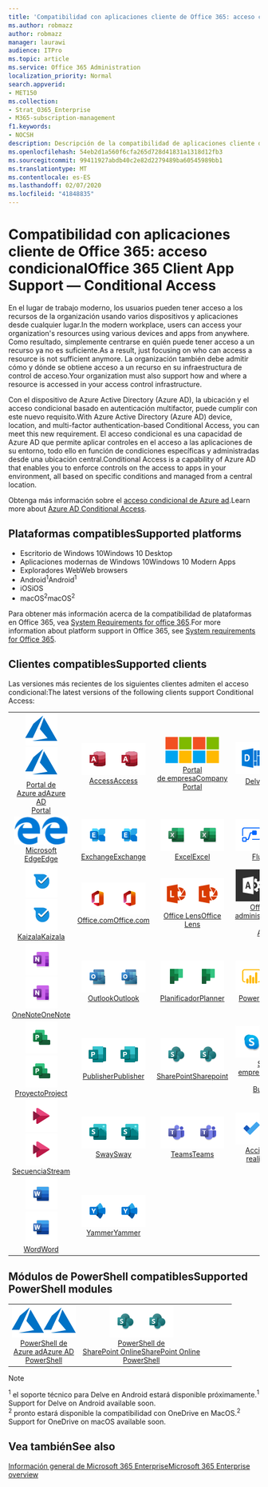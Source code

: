 ```yaml
---
title: 'Compatibilidad con aplicaciones cliente de Office 365: acceso condicional'
ms.author: robmazz
author: robmazz
manager: laurawi
audience: ITPro
ms.topic: article
ms.service: Office 365 Administration
localization_priority: Normal
search.appverid:
- MET150
ms.collection:
- Strat_O365_Enterprise
- M365-subscription-management
f1.keywords:
- NOCSH
description: Descripción de la compatibilidad de aplicaciones cliente de Office 365 para el acceso condicional
ms.openlocfilehash: 54eb2d1a560f6cfa265d728d41831a1318d12fb3
ms.sourcegitcommit: 99411927abdb40c2e82d2279489ba60545989bb1
ms.translationtype: MT
ms.contentlocale: es-ES
ms.lasthandoff: 02/07/2020
ms.locfileid: "41848835"
---
```

# <a name="office-365-client-app-support--conditional-access"></a><span data-ttu-id="0bbd1-103">Compatibilidad con aplicaciones cliente de Office 365: acceso condicional</span><span class="sxs-lookup"><span data-stu-id="0bbd1-103">Office 365 Client App Support — Conditional Access</span></span>

<span data-ttu-id="0bbd1-104">En el lugar de trabajo moderno, los usuarios pueden tener acceso a los recursos de la organización usando varios dispositivos y aplicaciones desde cualquier lugar.</span><span class="sxs-lookup"><span data-stu-id="0bbd1-104">In the modern workplace, users can access your organization's resources using various devices and apps from anywhere.</span></span> <span data-ttu-id="0bbd1-105">Como resultado, simplemente centrarse en quién puede tener acceso a un recurso ya no es suficiente.</span><span class="sxs-lookup"><span data-stu-id="0bbd1-105">As a result, just focusing on who can access a resource is not sufficient anymore.</span></span> <span data-ttu-id="0bbd1-106">La organización también debe admitir cómo y dónde se obtiene acceso a un recurso en su infraestructura de control de acceso.</span><span class="sxs-lookup"><span data-stu-id="0bbd1-106">Your organization must also support how and where a resource is accessed in your access control infrastructure.</span></span>

<span data-ttu-id="0bbd1-107">Con el dispositivo de Azure Active Directory (Azure AD), la ubicación y el acceso condicional basado en autenticación multifactor, puede cumplir con este nuevo requisito.</span><span class="sxs-lookup"><span data-stu-id="0bbd1-107">With Azure Active Directory (Azure AD) device, location, and multi-factor authentication-based Conditional Access, you can meet this new requirement.</span></span> <span data-ttu-id="0bbd1-108">El acceso condicional es una capacidad de Azure AD que permite aplicar controles en el acceso a las aplicaciones de su entorno, todo ello en función de condiciones específicas y administradas desde una ubicación central.</span><span class="sxs-lookup"><span data-stu-id="0bbd1-108">Conditional Access is a capability of Azure AD that enables you to enforce controls on the access to apps in your environment, all based on specific conditions and managed from a central location.</span></span>

<span data-ttu-id="0bbd1-109">Obtenga más información sobre el [acceso condicional de Azure ad](https://docs.microsoft.com/azure/active-directory/conditional-access/).</span><span class="sxs-lookup"><span data-stu-id="0bbd1-109">Learn more about [Azure AD Conditional Access](https://docs.microsoft.com/azure/active-directory/conditional-access/).</span></span>

## <a name="supported-platforms"></a><span data-ttu-id="0bbd1-110">Plataformas compatibles</span><span class="sxs-lookup"><span data-stu-id="0bbd1-110">Supported platforms</span></span>

 - <span data-ttu-id="0bbd1-111">Escritorio de Windows 10</span><span class="sxs-lookup"><span data-stu-id="0bbd1-111">Windows 10 Desktop</span></span>
 - <span data-ttu-id="0bbd1-112">Aplicaciones modernas de Windows 10</span><span class="sxs-lookup"><span data-stu-id="0bbd1-112">Windows 10 Modern Apps</span></span>
 - <span data-ttu-id="0bbd1-113">Exploradores Web</span><span class="sxs-lookup"><span data-stu-id="0bbd1-113">Web browsers</span></span>
 - <span data-ttu-id="0bbd1-114">Android<sup>1</sup></span><span class="sxs-lookup"><span data-stu-id="0bbd1-114">Android<sup>1</sup></span></span>
 - <span data-ttu-id="0bbd1-115">iOS</span><span class="sxs-lookup"><span data-stu-id="0bbd1-115">iOS</span></span>
 - <span data-ttu-id="0bbd1-116">macOS<sup>2</sup></span><span class="sxs-lookup"><span data-stu-id="0bbd1-116">macOS<sup>2</sup></span></span>

<span data-ttu-id="0bbd1-117">Para obtener más información acerca de la compatibilidad de plataformas en Office 365, vea [System Requirements for office 365](https://products.office.com/office-system-requirements).</span><span class="sxs-lookup"><span data-stu-id="0bbd1-117">For more information about platform support in Office 365, see [System requirements for Office 365](https://products.office.com/office-system-requirements).</span></span>

## <a name="supported-clients"></a><span data-ttu-id="0bbd1-118">Clientes compatibles</span><span class="sxs-lookup"><span data-stu-id="0bbd1-118">Supported clients</span></span>

<span data-ttu-id="0bbd1-119">Las versiones más recientes de los siguientes clientes admiten el acceso condicional:</span><span class="sxs-lookup"><span data-stu-id="0bbd1-119">The latest versions of the following clients support Conditional Access:</span></span>

| | | | | | |
|:---:|:---:|:---:|:---:|:---:|:---:|
| <span data-ttu-id="0bbd1-120">![Icono de Azure](media/o365-azure-64x64.png)</span><span class="sxs-lookup"><span data-stu-id="0bbd1-120">![Azure icon](media/o365-azure-64x64.png)</span></span> <br> [<span data-ttu-id="0bbd1-121">Portal de <br> Azure ad</span><span class="sxs-lookup"><span data-stu-id="0bbd1-121">Azure AD <br> Portal </span></span>](https://azure.microsoft.com/features/azure-portal/) | <span data-ttu-id="0bbd1-122">![Icono de Access](media/o365-access-64x64.png)</span><span class="sxs-lookup"><span data-stu-id="0bbd1-122">![Access icon](media/o365-access-64x64.png)</span></span> <br> [<span data-ttu-id="0bbd1-123">Access</span><span class="sxs-lookup"><span data-stu-id="0bbd1-123">Access</span></span>](https://products.office.com/access) | <span data-ttu-id="0bbd1-124">![Icono del portal de empresa](media/o365-microsoft-64x64.png)</span><span class="sxs-lookup"><span data-stu-id="0bbd1-124">![Company portal icon](media/o365-microsoft-64x64.png)</span></span> <br> [<span data-ttu-id="0bbd1-125">Portal <br> de empresa</span><span class="sxs-lookup"><span data-stu-id="0bbd1-125">Company <br> Portal </span></span>](https://docs.microsoft.com/intune-user-help/sign-in-to-the-company-portal)  | <span data-ttu-id="0bbd1-126">![Icono de Delve](media/o365-delve-64x64.png)</span><span class="sxs-lookup"><span data-stu-id="0bbd1-126">![Delve icon](media/o365-delve-64x64.png)</span></span> <br> [<span data-ttu-id="0bbd1-127">Delve<sup>1</sup></span><span class="sxs-lookup"><span data-stu-id="0bbd1-127">Delve<sup>1</sup></span></span>](https://products.office.com/business/intelligent-search) | <span data-ttu-id="0bbd1-128">![Icono de Dynamics 365](media/o365-dynamics365-64x64.png)</span><span class="sxs-lookup"><span data-stu-id="0bbd1-128">![Dynamics 365 icon](media/o365-dynamics365-64x64.png)</span></span> <br> [<span data-ttu-id="0bbd1-129">Dynamics 365</span><span class="sxs-lookup"><span data-stu-id="0bbd1-129">Dynamics 365</span></span>](https://dynamics.microsoft.com) 
| <span data-ttu-id="0bbd1-130">![Icono de borde](media/o365-edge-64x64.png)</span><span class="sxs-lookup"><span data-stu-id="0bbd1-130">![Edge icon](media/o365-edge-64x64.png)</span></span> <br> [<span data-ttu-id="0bbd1-131">Microsoft Edge</span><span class="sxs-lookup"><span data-stu-id="0bbd1-131">Edge</span></span>](https://www.microsoft.com/windows/microsoft-edge) | <span data-ttu-id="0bbd1-132">![Icono de Exchange](media/o365-exchange-64x64.png)</span><span class="sxs-lookup"><span data-stu-id="0bbd1-132">![Exchange icon](media/o365-exchange-64x64.png)</span></span> <br> [<span data-ttu-id="0bbd1-133">Exchange</span><span class="sxs-lookup"><span data-stu-id="0bbd1-133">Exchange</span></span>](https://products.office.com/exchange/exchange-online) | <span data-ttu-id="0bbd1-134">![Icono de Excel](media/o365-excel-64x64.png)</span><span class="sxs-lookup"><span data-stu-id="0bbd1-134">![Excel icon](media/o365-excel-64x64.png)</span></span> <br> [<span data-ttu-id="0bbd1-135">Excel</span><span class="sxs-lookup"><span data-stu-id="0bbd1-135">Excel</span></span>](https://products.office.com/excel) | <span data-ttu-id="0bbd1-136">![Icono de flujo](media/o365-flow-64x64.png)</span><span class="sxs-lookup"><span data-stu-id="0bbd1-136">![Flow icon](media/o365-flow-64x64.png)</span></span> <br> [<span data-ttu-id="0bbd1-137">Flujo</span><span class="sxs-lookup"><span data-stu-id="0bbd1-137">Flow</span></span>](https://flow.microsoft.com) | <span data-ttu-id="0bbd1-138">![Icono de formularios](media/o365-forms-64x64.png)</span><span class="sxs-lookup"><span data-stu-id="0bbd1-138">![Forms icon](media/o365-forms-64x64.png)</span></span> <br> [<span data-ttu-id="0bbd1-139">Formularios</span><span class="sxs-lookup"><span data-stu-id="0bbd1-139">Forms</span></span>](https://flow.microsoft.com/connectors/shared_microsoftforms/microsoft-forms/) 
| <span data-ttu-id="0bbd1-140">![Icono de Kaizala](media/o365-kaizala-64x64.png)</span><span class="sxs-lookup"><span data-stu-id="0bbd1-140">![Kaizala icon](media/o365-kaizala-64x64.png)</span></span> <br> [<span data-ttu-id="0bbd1-141">Kaizala</span><span class="sxs-lookup"><span data-stu-id="0bbd1-141">Kaizala</span></span>](https://products.office.com/en/business/microsoft-kaizala) | <span data-ttu-id="0bbd1-142">![Icono de Office.com](media/o365-office-64x64.png)</span><span class="sxs-lookup"><span data-stu-id="0bbd1-142">![Office.com icon](media/o365-office-64x64.png)</span></span> <br> [<span data-ttu-id="0bbd1-143">Office.com</span><span class="sxs-lookup"><span data-stu-id="0bbd1-143">Office.com</span></span>](https://www.office.com/) | <span data-ttu-id="0bbd1-144">![Icono de lente](media/o365-lens-64x64.png)</span><span class="sxs-lookup"><span data-stu-id="0bbd1-144">![Lens icon](media/o365-lens-64x64.png)</span></span> <br> [<span data-ttu-id="0bbd1-145">Office Lens</span><span class="sxs-lookup"><span data-stu-id="0bbd1-145">Office Lens</span></span>](https://www.microsoft.com/p/office-lens/9wzdncrfj3t8?activetab=pivot%3Aoverviewtab) | <span data-ttu-id="0bbd1-146">![Icono de Office 365 administrador](media/o365-o365admin-64x64.png)</span><span class="sxs-lookup"><span data-stu-id="0bbd1-146">![Office 365 Admin icon](media/o365-o365admin-64x64.png)</span></span> <br> [<span data-ttu-id="0bbd1-147">Office 365 <br> administrador</span><span class="sxs-lookup"><span data-stu-id="0bbd1-147">Office 365 <br> Admin</span></span>](https://products.office.com/business/manage-office-365-admin-app) | <span data-ttu-id="0bbd1-148">![Icono de OneDrive para la empresa](media/o365-OneDrive-64x64.png)</span><span class="sxs-lookup"><span data-stu-id="0bbd1-148">![OneDrive for Business icon](media/o365-OneDrive-64x64.png)</span></span> <br> [<span data-ttu-id="0bbd1-149">OneDrive<sup>2</sup></span><span class="sxs-lookup"><span data-stu-id="0bbd1-149">OneDrive<sup>2</sup></span></span>](https://products.office.com/onedrive-for-business/online-cloud-storage) 
| <span data-ttu-id="0bbd1-150">![Icono de OneNote](media/o365-OneNote-64x64.png)</span><span class="sxs-lookup"><span data-stu-id="0bbd1-150">![OneNote icon](media/o365-OneNote-64x64.png)</span></span> <br> [<span data-ttu-id="0bbd1-151">OneNote</span><span class="sxs-lookup"><span data-stu-id="0bbd1-151">OneNote</span></span>](https://products.office.com/onenote) | <span data-ttu-id="0bbd1-152">![Icono de Outlook](media/o365-outlook-64x64.png)</span><span class="sxs-lookup"><span data-stu-id="0bbd1-152">![Outlook icon](media/o365-outlook-64x64.png)</span></span> <br> [<span data-ttu-id="0bbd1-153">Outlook</span><span class="sxs-lookup"><span data-stu-id="0bbd1-153">Outlook</span></span>](https://products.office.com/outlook) | <span data-ttu-id="0bbd1-154">![Icono de Planificador](media/o365-planner-64x64.png)</span><span class="sxs-lookup"><span data-stu-id="0bbd1-154">![Planner icon](media/o365-planner-64x64.png)</span></span> <br> [<span data-ttu-id="0bbd1-155">Planificador</span><span class="sxs-lookup"><span data-stu-id="0bbd1-155">Planner</span></span>](https://products.office.com/business/task-management-software) | <span data-ttu-id="0bbd1-156">![Icono de PowerBI](media/o365-powerbi-64x64.png)</span><span class="sxs-lookup"><span data-stu-id="0bbd1-156">![PowerBI icon](media/o365-powerbi-64x64.png)</span></span> <br> [<span data-ttu-id="0bbd1-157">Power BI</span><span class="sxs-lookup"><span data-stu-id="0bbd1-157">Power BI</span></span>](https://powerbi.microsoft.com) | <span data-ttu-id="0bbd1-158">![Icono de PowerPoint](media/o365-powerpoint-64x64.png)</span><span class="sxs-lookup"><span data-stu-id="0bbd1-158">![PowerPoint icon](media/o365-powerpoint-64x64.png)</span></span> <br> [<span data-ttu-id="0bbd1-159">PowerPoint</span><span class="sxs-lookup"><span data-stu-id="0bbd1-159">PowerPoint</span></span>](https://products.office.com/powerpoint) 
| <span data-ttu-id="0bbd1-160">![Icono de proyecto](media/o365-project-64x64.png)</span><span class="sxs-lookup"><span data-stu-id="0bbd1-160">![Project icon](media/o365-project-64x64.png)</span></span> <br> [<span data-ttu-id="0bbd1-161">Proyecto</span><span class="sxs-lookup"><span data-stu-id="0bbd1-161">Project</span></span>](https://products.office.com/project) | <span data-ttu-id="0bbd1-162">![Icono de Publisher](media/o365-publisher-64x64.png)</span><span class="sxs-lookup"><span data-stu-id="0bbd1-162">![Publisher icon](media/o365-publisher-64x64.png)</span></span> <br> [<span data-ttu-id="0bbd1-163">Publisher</span><span class="sxs-lookup"><span data-stu-id="0bbd1-163">Publisher</span></span>](https://products.office.com/publisher) | <span data-ttu-id="0bbd1-164">![Icono de SharePoint](media/o365-sharepoint-64x64.png)</span><span class="sxs-lookup"><span data-stu-id="0bbd1-164">![SharePoint icon](media/o365-sharepoint-64x64.png)</span></span> <br> [<span data-ttu-id="0bbd1-165">SharePoint</span><span class="sxs-lookup"><span data-stu-id="0bbd1-165">Sharepoint</span></span>](https://products.office.com/sharepoint) | <span data-ttu-id="0bbd1-166">![Icono de Skype Empresarial](media/o365-skypeforbusiness-64x64.png)</span><span class="sxs-lookup"><span data-stu-id="0bbd1-166">![Skype for Business icon](media/o365-skypeforbusiness-64x64.png)</span></span> <br> [<span data-ttu-id="0bbd1-167">Skype <br> empresarial</span><span class="sxs-lookup"><span data-stu-id="0bbd1-167">Skype for <br> Business</span></span>](https://www.skype.com/business/) | <span data-ttu-id="0bbd1-168">![Icono de notas adhesivas](media/o365-stickynotes-64x64.png)</span><span class="sxs-lookup"><span data-stu-id="0bbd1-168">![Sticky Notes icon](media/o365-stickynotes-64x64.png)</span></span> <br> [<span data-ttu-id="0bbd1-169">Notas rápidas</span><span class="sxs-lookup"><span data-stu-id="0bbd1-169">Sticky Notes</span></span>](https://www.microsoft.com/p/microsoft-sticky-notes/9nblggh4qghw) 
| <span data-ttu-id="0bbd1-170">![Icono de secuencia](media/o365-stream-64x64.png)</span><span class="sxs-lookup"><span data-stu-id="0bbd1-170">![Stream icon](media/o365-stream-64x64.png)</span></span> <br> [<span data-ttu-id="0bbd1-171">Secuencia</span><span class="sxs-lookup"><span data-stu-id="0bbd1-171">Stream</span></span>](https://stream.microsoft.com) | <span data-ttu-id="0bbd1-172">![Icono de Sway](media/o365-sway-64x64.png)</span><span class="sxs-lookup"><span data-stu-id="0bbd1-172">![Sway icon](media/o365-sway-64x64.png)</span></span> <br> [<span data-ttu-id="0bbd1-173">Sway</span><span class="sxs-lookup"><span data-stu-id="0bbd1-173">Sway</span></span>](https://sway.com) | <span data-ttu-id="0bbd1-174">![Icono de Teams](media/o365-teams-64x64.png)</span><span class="sxs-lookup"><span data-stu-id="0bbd1-174">![Teams icon](media/o365-teams-64x64.png)</span></span> <br> [<span data-ttu-id="0bbd1-175">Teams</span><span class="sxs-lookup"><span data-stu-id="0bbd1-175">Teams</span></span>](https://products.office.com/microsoft-teams/group-chat-software) | <span data-ttu-id="0bbd1-176">![Icono de tareas pendientes](media/o365-todo-64x64.png)</span><span class="sxs-lookup"><span data-stu-id="0bbd1-176">![To Do icon](media/o365-todo-64x64.png)</span></span> <br> [<span data-ttu-id="0bbd1-177">Acciones que realizar</span><span class="sxs-lookup"><span data-stu-id="0bbd1-177">To Do</span></span>](https://todo.microsoft.com) | <span data-ttu-id="0bbd1-178">![Icono de Visio](media/o365-visio-64x64.png)</span><span class="sxs-lookup"><span data-stu-id="0bbd1-178">![Visio icon](media/o365-visio-64x64.png)</span></span> <br> [<span data-ttu-id="0bbd1-179">Visio</span><span class="sxs-lookup"><span data-stu-id="0bbd1-179">Visio</span></span>](https://products.office.com/visio/flowchart-software) 
| <span data-ttu-id="0bbd1-180">![Icono de Word](media/o365-word-64x64.png)</span><span class="sxs-lookup"><span data-stu-id="0bbd1-180">![Word icon](media/o365-word-64x64.png)</span></span> <br> [<span data-ttu-id="0bbd1-181">Word</span><span class="sxs-lookup"><span data-stu-id="0bbd1-181">Word</span></span>](https://products.office.com/word) | <span data-ttu-id="0bbd1-182">![Icono de Yammer](media/o365-yammer-64x64.png)</span><span class="sxs-lookup"><span data-stu-id="0bbd1-182">![Yammer icon](media/o365-yammer-64x64.png)</span></span> <br> [<span data-ttu-id="0bbd1-183">Yammer</span><span class="sxs-lookup"><span data-stu-id="0bbd1-183">Yammer</span></span>](https://products.office.com/yammer/yammer-overview)

## <a name="supported-powershell-modules"></a><span data-ttu-id="0bbd1-184">Módulos de PowerShell compatibles</span><span class="sxs-lookup"><span data-stu-id="0bbd1-184">Supported PowerShell modules</span></span>

| | | | | | |
|:---:|:---:|:---:|:---:|:---:|:---:|
| <span data-ttu-id="0bbd1-185">![Icono de Azure](media/o365-azure-64x64.png)</span><span class="sxs-lookup"><span data-stu-id="0bbd1-185">![Azure icon](media/o365-azure-64x64.png)</span></span> <br> [<span data-ttu-id="0bbd1-186">PowerShell de <br> Azure ad</span><span class="sxs-lookup"><span data-stu-id="0bbd1-186">Azure AD <br> PowerShell</span></span>](https://docs.microsoft.com/powershell/azure/active-directory/overview?view=azureadps-2.0) | <span data-ttu-id="0bbd1-187">![Icono de SharePoint](media/o365-sharepoint-64x64.png)</span><span class="sxs-lookup"><span data-stu-id="0bbd1-187">![SharePoint icon](media/o365-sharepoint-64x64.png)</span></span> <br> [<span data-ttu-id="0bbd1-188">PowerShell de <br> SharePoint Online</span><span class="sxs-lookup"><span data-stu-id="0bbd1-188">SharePoint Online <br> PowerShell</span></span>](https://docs.microsoft.com/powershell/sharepoint/sharepoint-online/connect-sharepoint-online)

> [!NOTE]
> <span data-ttu-id="0bbd1-189"><sup>1</sup> el soporte técnico para Delve en Android estará disponible próximamente.</span><span class="sxs-lookup"><span data-stu-id="0bbd1-189"><sup>1</sup> Support for Delve on Android available soon.</span></span> <br>
> <span data-ttu-id="0bbd1-190"><sup>2</sup> pronto estará disponible la compatibilidad con OneDrive en MacOS.</span><span class="sxs-lookup"><span data-stu-id="0bbd1-190"><sup>2</sup> Support for OneDrive on macOS available soon.</span></span>

## <a name="see-also"></a><span data-ttu-id="0bbd1-191">Vea también</span><span class="sxs-lookup"><span data-stu-id="0bbd1-191">See also</span></span>

[<span data-ttu-id="0bbd1-192">Información general de Microsoft 365 Enterprise</span><span class="sxs-lookup"><span data-stu-id="0bbd1-192">Microsoft 365 Enterprise overview</span></span>](https://docs.microsoft.com/microsoft-365/enterprise/microsoft-365-overview)
